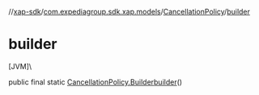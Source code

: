 //[xap-sdk](../../../index.md)/[com.expediagroup.sdk.xap.models](../index.md)/[CancellationPolicy](index.md)/[builder](builder.md)

# builder

[JVM]\

public final static [CancellationPolicy.Builder](-builder/index.md)[builder](builder.md)()
